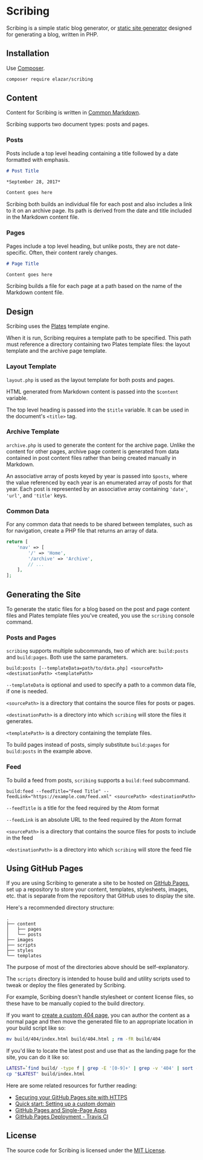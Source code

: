 # Scribing

Scribing is a simple static blog generator, or [static site
generator](https://davidwalsh.name/introduction-static-site-generators)
designed for generating a blog, written in PHP.

## Installation

Use [Composer](https://getcomposer.org/).

```sh
composer require elazar/scribing
```

## Content

Content for Scribing is written in [Common Markdown](http://commonmark.org).

Scribing supports two document types: posts and pages.

### Posts

Posts include a top level heading containing a title followed by a date
formatted with emphasis.

```markdown
# Post Title

*September 28, 2017*

Content goes here
```

Scribing both builds an individual file for each post and also includes a link
to it on an archive page. Its path is derived from the date and title included
in the Markdown content file.

### Pages

Pages include a top level heading, but unlike posts, they are not
date-specific. Often, their content rarely changes.

```markdown
# Page Title

Content goes here
```

Scribing builds a file for each page at a path based on the name of the
Markdown content file.

## Design

Scribing uses the [Plates](http://platesphp.com) template engine.

When it is run, Scribing requires a template path to be specified. This path
must reference a directory containing two Plates template files: the layout
template and the archive page template.

### Layout Template

`layout.php` is used as the layout template for both posts and pages.

HTML generated from Markdown content is passed into the `$content` variable.

The top level heading is passed into the `$title` variable. It can be used in
the document's `<title>` tag.

### Archive Template

`archive.php` is used to generate the content for the archive page. Unlike the
content for other pages, archive page content is generated from data contained
in post content files rather than being created manually in Markdown.

An associative array of posts keyed by year is passed into `$posts`, where the
value referenced by each year is an enumerated array of posts for that year.
Each post is represented by an associative array containing `'date'`, `'url'`,
and `'title'` keys.

### Common Data

For any common data that needs to be shared between templates, such as for
navigation, create a PHP file that returns an array of data.

```php
return [
    'nav' => [
        '/' => 'Home',
        '/archive' => 'Archive',
        // ...
    ],
];
```

## Generating the Site

To generate the static files for a blog based on the post and page content
files and Plates template files you've created, you use the `scribing` console
command.

### Posts and Pages

`scribing` supports multiple subcommands, two of which are: `build:posts` and
`build:pages`. Both use the same parameters.

```
build:posts [--templateData=path/to/data.php] <sourcePath> <destinationPath> <templatePath>
```

`--templateData` is optional and used to specify a path to a common data file,
if one is needed.

`<sourcePath>` is a directory that contains the source files for posts or pages.

`<destinationPath>` is a directory into which `scribing` will store the files
it generates.

`<templatePath>` is a directory containing the template files.

To build pages instead of posts, simply substitute `build:pages` for
`build:posts` in the example above.

### Feed

To build a feed from posts, `scribing` supports a `build:feed` subcommand.

```
build:feed --feedTitle="Feed Title" --feedLink="https://example.com/feed.xml" <sourcePath> <destinationPath>
```

`--feedTitle` is a title for the feed required by the Atom format

`--feedLink` is an absolute URL to the feed required by the Atom format

`<sourcePath>` is a directory that contains the source files for posts to include in the feed

`<destinationPath>` is a directory into which `scribing` will store the feed file

## Using GitHub Pages

If you are using Scribing to generate a site to be hosted on [GitHub
Pages](https://help.github.com), set up a repository to store your content,
templates, stylesheets, images, etc. that is separate from the repository that
GitHub uses to display the site.

Here's a recommended directory structure:

```
.
├── content
│   ├── pages
│   └── posts
├── images
├── scripts
├── styles
└── templates
```

The purpose of most of the directories above should be self-explanatory.

The `scripts` directory is intended to house build and utility scripts used to
tweak or deploy the files generated by Scribing.

For example, Scribing doesn't handle stylesheet or content license files, so
these have to be manually copied to the build directory.

If you want to [create a custom 404
page](https://help.github.com/articles/creating-a-custom-404-page-for-your-github-pages-site/),
you can author the content as a normal page and then move the generated file to
an appropriate location in your build script like so:

```sh
mv build/404/index.html build/404.html ; rm -fR build/404
```

If you'd like to locate the latest post and use that as the landing page for
the site, you can do it like so:

```sh
LATEST=`find build/ -type f | grep -E '[0-9]+' | grep -v '404' | sort -nr | head -n 1`
cp "$LATEST" build/index.html
```

Here are some related resources for further reading:

* [Securing your GitHub Pages site with HTTPS](https://help.github.com/articles/securing-your-github-pages-site-with-https/)
* [Quick start: Setting up a custom domain](https://help.github.com/articles/quick-start-setting-up-a-custom-domain/)
* [GitHub Pages and Single-Page Apps](https://dev.to/_evansalter/github-pages-and-single-page-apps)
* [GitHub Pages Deployment - Travis CI](https://docs.travis-ci.com/user/deployment/pages/)

## License

The source code for Scribing is licensed under the [MIT License](https://en.wikipedia.org/wiki/MIT_License).
